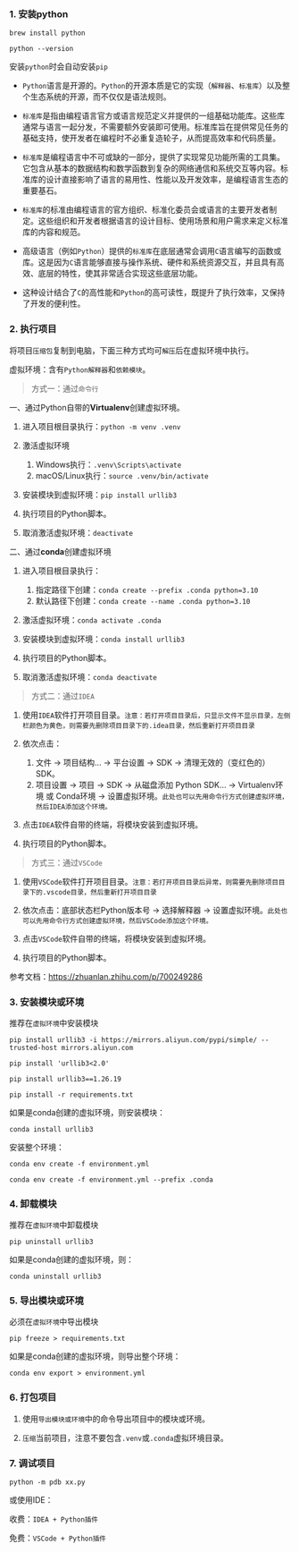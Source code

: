 ### 1. 安装python

`brew install python`

`python --version`

安装`python`时会自动安装`pip`

- `Python`语言是开源的。`Python`的开源本质是它的实现（`解释器`、`标准库`）以及整个生态系统的开源，而不仅仅是语法规则。

- `标准库`是指由编程语言官方或语言规范定义并提供的一组基础功能库。这些库通常与语言一起分发，不需要额外安装即可使用。标准库旨在提供常见任务的基础支持，使开发者在编程时不必重复造轮子，从而提高效率和代码质量。

- `标准库`是编程语言中不可或缺的一部分，提供了实现常见功能所需的工具集。它包含从基本的数据结构和数学函数到复杂的网络通信和系统交互等内容。标准库的设计直接影响了语言的易用性、性能以及开发效率，是编程语言生态的重要基石。

- `标准库`的标准由编程语言的官方组织、标准化委员会或语言的主要开发者制定。这些组织和开发者根据语言的设计目标、使用场景和用户需求来定义标准库的内容和规范。

- 高级语言（例如`Python`）提供的`标准库`在底层通常会调用`C`语言编写的函数或库。这是因为`C`语言能够直接与操作系统、硬件和系统资源交互，并且具有高效、底层的特性，使其非常适合实现这些底层功能。

- 这种设计结合了`C`的高性能和`Python`的高可读性，既提升了执行效率，又保持了开发的便利性。

### 2. 执行项目

将项目`压缩包`复制到电脑，下面三种方式均可`解压`后在虚拟环境中执行。

虚拟环境：含有`Python解释器`和`依赖模块`。

> 方式一：通过`命令行`

一、通过Python自带的**Virtualenv**创建虚拟环境。

1. 进入项目根目录执行：`python -m venv .venv`

2. 激活虚拟环境
	1. Windows执行：`.venv\Scripts\activate`
	2. macOS/Linux执行：`source .venv/bin/activate`

3. 安装模块到虚拟环境：`pip install urllib3`

4. 执行项目的Python脚本。

5. 取消激活虚拟环境：`deactivate`

二、通过**conda**创建虚拟环境

1. 进入项目根目录执行：
	1. 指定路径下创建：`conda create --prefix .conda python=3.10`
	2. 默认路径下创建：`conda create --name .conda python=3.10`

2. 激活虚拟环境：`conda activate .conda`

3. 安装模块到虚拟环境：`conda install urllib3`

4. 执行项目的Python脚本。

5. 取消激活虚拟环境：`conda deactivate`

> 方式二：通过`IDEA`

1. 使用`IDEA`软件打开项目目录。`注意：若打开项目目录后，只显示文件不显示目录，左侧栏颜色为黄色，则需要先删除项目目录下的.idea目录，然后重新打开项目目录`

2. 依次点击：
	1. 文件 -> 项目结构... -> 平台设置 -> SDK -> 清理无效的（变红色的）SDK。
	2. 项目设置 -> 项目 -> SDK -> 从磁盘添加 Python SDK... -> Virtualenv环境 或 Conda环境 -> 设置虚拟环境。`此处也可以先用命令行方式创建虚拟环境，然后IDEA添加这个环境。`

3. 点击`IDEA`软件自带的终端，将模块安装到虚拟环境。

4. 执行项目的Python脚本。

> 方式三：通过`VSCode`

1. 使用`VSCode`软件打开项目目录。`注意：若打开项目目录后异常，则需要先删除项目目录下的.vscode目录，然后重新打开项目目录`

2. 依次点击：底部状态栏Python版本号 -> 选择解释器 -> 设置虚拟环境。`此处也可以先用命令行方式创建虚拟环境，然后VSCode添加这个环境。`

3. 点击`VSCode`软件自带的终端，将模块安装到虚拟环境。

4. 执行项目的Python脚本。

参考文档：https://zhuanlan.zhihu.com/p/700249286

### 3. 安装模块或环境

推荐在`虚拟环境`中安装模块

`pip install urllib3 -i https://mirrors.aliyun.com/pypi/simple/ --trusted-host mirrors.aliyun.com`

`pip install 'urllib3<2.0'`

`pip install urllib3==1.26.19`

`pip install -r requirements.txt`

如果是conda创建的虚拟环境，则安装模块：

`conda install urllib3`

安装整个环境：

`conda env create -f environment.yml`

`conda env create -f environment.yml --prefix .conda`

### 4. 卸载模块

推荐在`虚拟环境`中卸载模块

`pip uninstall urllib3`

如果是conda创建的虚拟环境，则：

`conda uninstall urllib3`

### 5. 导出模块或环境

必须在`虚拟环境`中导出模块

`pip freeze > requirements.txt`

如果是conda创建的虚拟环境，则导出整个环境：

`conda env export > environment.yml`

### 6. 打包项目

1. 使用`导出模块或环境`中的命令导出项目中的模块或环境。

2. `压缩`当前项目，注意不要包含`.venv`或`.conda`虚拟环境目录。

### 7. 调试项目

`python -m pdb xx.py`

或使用IDE：

收费：`IDEA + Python插件`

免费：`VSCode + Python插件`
